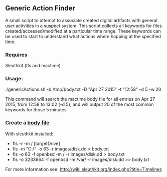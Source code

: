 ## Generic Action Finder
A small script to attempt to associate created digital artifacts with general user activities in a suspect system.
This script collects all keywords for files created/accessed/modified at a particular time range. These keywords
can be used to start to understand what actions where happing at the specified time.

### Requires
Sleuthkit (fls and mactime)

### Usage:
./genericActions.sh -b /tmp/body.txt -D "Apr 27 2015" -t "12:58" -d 5 -w 20

This command will search the mactime body file for all entries on Apr 27 2015, from
12:58 to 13:02 (-d 5), and will output 20 of the most common keywords for those 5 minutes.

### Create a [body file](http://wiki.sleuthkit.org/index.php?title=Body_file)
With sleuthkit installed:
* fls -r -m / [targetDrive]
* fls -m "C:/" -o 63 -r images/disk.dd > body.txt
* fls -o 63 -f openbsd -m / -r images/disk.dd > body.txt
* fls -o 3233664 -f openbsd -m /var/ -r images/disk.dd >> body.txt

For more information see: http://wiki.sleuthkit.org/index.php?title=Timelines
